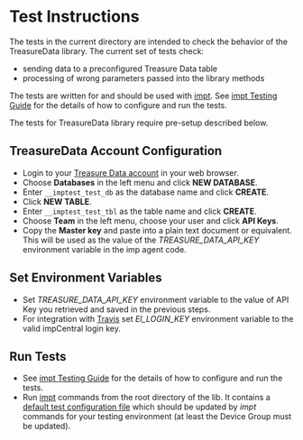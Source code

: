 # Test Instructions #

The tests in the current directory are intended to check the behavior of the TreasureData library. The current set of tests check:
- sending data to a preconfigured Treasure Data table
- processing of wrong parameters passed into the library methods

The tests are written for and should be used with [impt](https://github.com/electricimp/imp-central-impt). See [impt Testing Guide](https://github.com/electricimp/imp-central-impt/blob/master/TestingGuide.md) for the details of how to configure and run the tests.

The tests for TreasureData library require pre-setup described below.

## TreasureData Account Configuration ##

- Login to your [Treasure Data account](https://console.treasuredata.com) in your web browser.
- Choose **Databases** in the left menu and click **NEW DATABASE**.
- Enter `__imptest_test_db` as the database name and click **CREATE**.
- Click **NEW TABLE**.
- Enter `__imptest_test_tbl` as the table name and click **CREATE**.
- Choose **Team** in the left menu, choose your user and click **API Keys**.
- Copy the **Master key** and paste into a plain text document or equivalent. This will be used as the value of the *TREASURE_DATA_API_KEY* environment variable in the imp agent code.

## Set Environment Variables ##

- Set *TREASURE_DATA_API_KEY* environment variable to the value of API Key you retrieved and saved in the previous steps.
- For integration with [Travis](https://travis-ci.org) set *EI_LOGIN_KEY* environment variable to the valid impCentral login key.

## Run Tests ##

- See [impt Testing Guide](https://github.com/electricimp/imp-central-impt/blob/master/TestingGuide.md) for the details of how to configure and run the tests.
- Run [impt](https://github.com/electricimp/imp-central-impt) commands from the root directory of the lib. It contains a [default test configuration file](../.impt.test) which should be updated by *impt* commands for your testing environment (at least the Device Group must be updated).
